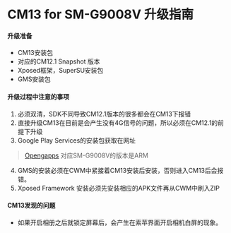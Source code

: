 # CM13 for SM-G9008V 升级指南

#### 升级准备
* CM13安装包
* 对应的CM12.1 Snapshot 版本
* Xposed框架，SuperSU安装包
* GMS安装包

#### 升级过程中注意的事项
1. 必须双清，SDK不同导致CM12.1版本的很多都会在CM13下报错
2. 直接升级CM13在目前是会产生没有4G信号的问题，所以必须在CM12.1的前提下升级
3. Google Play Services的安装包获取在网址
> [Opengapps](http://opengapps.org)
> 对应SM-G9008V的版本是ARM

4. GMS的安装必须在CWM中紧接着CM13安装后安装，否则进入CM13后会报错。
5. Xposed Framework 安装必须先安装相应的APK文件再从CWM中刷入ZIP

####    CM13发现的问题
* 如果开启相册之后就锁定屏幕后，会产生在索苹界面开启相机白屏的现象。


